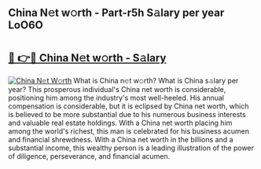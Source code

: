 ## China N𝚎t w𝚘rth - Part-r5h S𝚊lary per year LoO6O

# <h2><a href="http://gc3nvh2.nevu.top/?p=China">🔗 👉🔴 China N𝚎t w𝚘rth - S𝚊lary</a></h2>

[![China N𝚎t W𝚘rth](https://i.imgur.com/Oavwk0R.jpeg)](http://gc3nvh2.nevu.top/?p=China)
What is China n𝚎t w𝚘rth? What is China s𝚊lary per year?
This prosperous individual's China net worth is considerable, positioning him among the industry's most well-heeled. His annual compensation is considerable, but it is eclipsed by China net worth, which is believed to be more substantial due to his numerous business interests and valuable real estate holdings. With a China net worth placing him among the world's richest, this man is celebrated for his business acumen and financial shrewdness. With a China net worth in the billions and a substantial income, this wealthy person is a leading illustration of the power of diligence, perseverance, and financial acumen.
